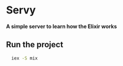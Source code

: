 # Servy

**A simple server to learn how the Elixir works**

## Run the project

```bash
  iex -S mix
```
